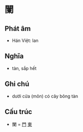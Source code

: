 # 闌

## Phát âm
* Hán Việt: lan

## Nghĩa
* tàn, sắp hết

## Ghi chú
* dưới cửa (môn) có cây bông tàn

## Cấu trúc
* 闌 = [門](門.md) [柬](柬.md)

<script>window.HANZI_FIELD='闌';</script>